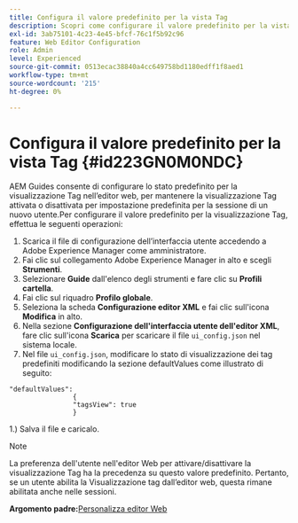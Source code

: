 ```yaml
---
title: Configura il valore predefinito per la vista Tag
description: Scopri come configurare il valore predefinito per la vista Tag
exl-id: 3ab75101-4c23-4e45-bfcf-76c1f5b92c96
feature: Web Editor Configuration
role: Admin
level: Experienced
source-git-commit: 0513ecac38840a4cc649758bd1180edff1f8aed1
workflow-type: tm+mt
source-wordcount: '215'
ht-degree: 0%

---
```


# Configura il valore predefinito per la vista Tag {#id223GN0M0NDC}

AEM Guides consente di configurare lo stato predefinito per la visualizzazione Tag nell’editor web, per mantenere la visualizzazione Tag attivata o disattivata per impostazione predefinita per la sessione di un nuovo utente.Per configurare il valore predefinito per la visualizzazione Tag, effettua le seguenti operazioni:

1. Scarica il file di configurazione dell’interfaccia utente accedendo a Adobe Experience Manager come amministratore.
1. Fai clic sul collegamento Adobe Experience Manager in alto e scegli **Strumenti**.
1. Selezionare **Guide** dall&#39;elenco degli strumenti e fare clic su **Profili cartella**.
1. Fai clic sul riquadro **Profilo globale**.
1. Seleziona la scheda **Configurazione editor XML** e fai clic sull&#39;icona **Modifica** in alto.
1. Nella sezione **Configurazione dell&#39;interfaccia utente dell&#39;editor XML**, fare clic sull&#39;icona **Scarica** per scaricare il file `ui_config.json` nel sistema locale.
1. Nel file `ui_config.json`, modificare lo stato di visualizzazione dei tag predefiniti modificando la sezione defaultValues come illustrato di seguito:

```
"defaultValues":
                {
                "tagsView": true
                }
```

1.) Salva il file e caricalo.

>[!NOTE]
>
> La preferenza dell&#39;utente nell&#39;editor Web per attivare/disattivare la visualizzazione Tag ha la precedenza su questo valore predefinito. Pertanto, se un utente abilita la Visualizzazione tag dall’editor web, questa rimane abilitata anche nelle sessioni.

**Argomento padre:**&#x200B;[ Personalizza editor Web](conf-web-editor.md)
